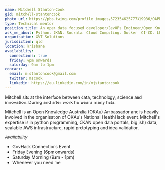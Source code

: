 ```yaml
---
name: Mitchell Stanton-Cook
gid: mitchell-stantoncook
photo_url: https://pbs.twimg.com/profile_images/572354625777319936/OAPbPOMH.jpeg
type: Technical mentor
position_title: An open data focused developer/DevOPs Engineer/Open Knowledge Australia (BNE)
ask_me_about: Python, CKAN, Socrata, Cloud Computing, Docker, CI-CD, LEAN, Big Data
organisation: XVT Solutions
jurisdiction: qld
location: brisbane
availability:
  connections: true
  friday: 6pm onwards
  saturday: 9am to 1pm
contact:
  email: m.stantoncook@gmail.com
  twitter: mscook
  linkedin: https://au.linkedin.com/in/mjstantoncook
---
```


Mitchell sits at the interface between data, technology, science and innovation. During and after work he wears many hats.

Mitchell is an Open Knowledge Australia (OKAu) Ambassador and is heavily involved in the organisation of OKAu's National HealthHack event. Mitchell's expertise is in python programming, CKAN open data portals, big(ish) data, scalable AWS infrastructure, rapid prototyping and idea validation.

_Availability_

+ GovHack Connections Event
+ Friday Evening (6pm onwards)
+ Saturday Morning (9am - 1pm)
+ Whenever you need me